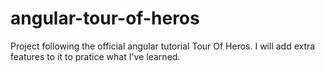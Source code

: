 # angular-tour-of-heros
Project following the official angular tutorial Tour Of Heros.
I will add extra features to it to pratice what I've learned.
